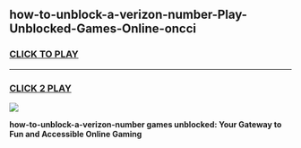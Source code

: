 
## how-to-unblock-a-verizon-number-Play-Unblocked-Games-Online-oncci
<h3>
<a href="https://premium76.site?title=how-to-unblock-a-verizon-number&ref=25A">CLICK TO PLAY</a></h3>
<hr>

<h3>
<a href="https://premium76.site?title=how-to-unblock-a-verizon-number&ref=25A">CLICK 2 PLAY</a>
  
</h3>

<a href="https://premium76.site?title=how-to-unblock-a-verizon-number&ref=25A"><img src="https://clearcache.store/games.png"></a>


**how-to-unblock-a-verizon-number games unblocked: Your Gateway to Fun and Accessible Online Gaming**
